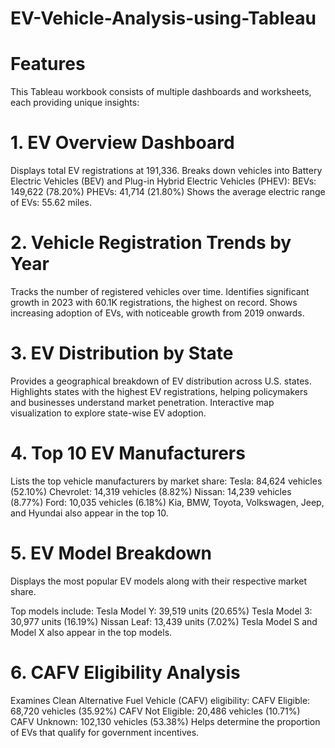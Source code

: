 # EV-Vehicle-Analysis-using-Tableau

# Features

This Tableau workbook consists of multiple dashboards and worksheets, each providing unique insights:

# 1. EV Overview Dashboard

Displays total EV registrations at 191,336.
Breaks down vehicles into Battery Electric Vehicles (BEV) and Plug-in Hybrid Electric Vehicles (PHEV):
BEVs: 149,622 (78.20%)
PHEVs: 41,714 (21.80%)
Shows the average electric range of EVs: 55.62 miles.

# 2. Vehicle Registration Trends by Year

Tracks the number of registered vehicles over time.
Identifies significant growth in 2023 with 60.1K registrations, the highest on record.
Shows increasing adoption of EVs, with noticeable growth from 2019 onwards.

# 3. EV Distribution by State

Provides a geographical breakdown of EV distribution across U.S. states.
Highlights states with the highest EV registrations, helping policymakers and businesses understand market penetration.
Interactive map visualization to explore state-wise EV adoption.

# 4. Top 10 EV Manufacturers

Lists the top vehicle manufacturers by market share:
Tesla: 84,624 vehicles (52.10%)
Chevrolet: 14,319 vehicles (8.82%)
Nissan: 14,239 vehicles (8.77%)
Ford: 10,035 vehicles (6.18%)
Kia, BMW, Toyota, Volkswagen, Jeep, and Hyundai also appear in the top 10.

# 5. EV Model Breakdown

Displays the most popular EV models along with their respective market share.

Top models include:
Tesla Model Y: 39,519 units (20.65%)
Tesla Model 3: 30,977 units (16.19%)
Nissan Leaf: 13,439 units (7.02%)
Tesla Model S and Model X also appear in the top models.

# 6. CAFV Eligibility Analysis

Examines Clean Alternative Fuel Vehicle (CAFV) eligibility:
CAFV Eligible: 68,720 vehicles (35.92%)
CAFV Not Eligible: 20,486 vehicles (10.71%)
CAFV Unknown: 102,130 vehicles (53.38%)
Helps determine the proportion of EVs that qualify for government incentives.
